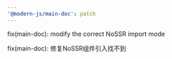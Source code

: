 ```yaml
---
'@modern-js/main-doc': patch
---
```


fix(main-doc): modify the correct NoSSR import mode

fix(main-doc): 修复NoSSR组件引入找不到
